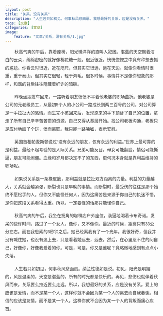 ```yaml
---
layout: post
title: "关系，没有关系"
description: "人生若只如初见，何事秋风悲画扇。我想最好的关系，应是没有关系。"
tags: [文章]
categories: [文章]
image:
    feature: "文章/关系，没有关系/1.jpg"
---
```


<p style="margin-top: 0px; margin-bottom: 16px; padding: 0px; color: rgb(51, 51, 51); font-family: Arial, &quot;Microsoft YaHei&quot;; line-height: 26.4px; white-space: normal; widows: 1;">
    &nbsp;&nbsp;&nbsp;&nbsp;&nbsp;&nbsp;&nbsp;&nbsp;秋高气爽的午后，靠着座椅，阳光懒洋洋的直叫人犯困。湛蓝的天空飘着洁白的云朵，绵绵密密的就好像棉花糖一般。很近很近，恍恍惚惚之中竟有种想去抓的尴尬。你看云时很近，近在咫尺，但其实它很远，远在天边。就像你看情时很重，重于泰山，但其实它很轻，轻于鸿毛。很多时候，事情并不是像你想象的那样，和谐的背后往往隐藏着奸诈的暗礁。
</p>
<p style="margin-top: 0px; margin-bottom: 16px; padding: 0px; color: rgb(51, 51, 51); font-family: Arial, &quot;Microsoft YaHei&quot;; line-height: 26.4px; white-space: normal; widows: 1;">
    &nbsp;&nbsp;&nbsp;&nbsp;&nbsp;&nbsp;&nbsp;&nbsp;昨晚坐朋友车回来，一路听着朋友愤愤不平着他老婆的职场曲折。他老婆是公司的元老级员工，从最初5个人的小公司一路成长到两三百号的公司，对公司算是一手拉扯大的感情。而生完小孩回来后，发现原来的手下顶替了自己的位置，拿走了所有自己辛辛苦苦攒的资源，自己又得从基层开始。找公司老板沟通，老板只是应付地画了个饼，愤而离职。我只能一路唏嘘，表示安慰。
</p>
<p style="margin-top: 0px; margin-bottom: 16px; padding: 0px; color: rgb(51, 51, 51); font-family: Arial, &quot;Microsoft YaHei&quot;; line-height: 26.4px; white-space: normal; widows: 1;">
    &nbsp;&nbsp;&nbsp;&nbsp;&nbsp;&nbsp;&nbsp;&nbsp;英国首相帕麦斯顿说过“没有永远的朋友，仅有永远的利益。”世界上最可靠的是利益，最经不起考验的是人际关系。兄弟可能反目，母女可能翻脸，情侣可能撕逼，朋友可能闹僵。血缘和岁月都决定不了的东西，更何况本身就是靠利益维持的职场呢。
</p>
<p style="margin-top: 0px; margin-bottom: 16px; padding: 0px; color: rgb(51, 51, 51); font-family: Arial, &quot;Microsoft YaHei&quot;; line-height: 26.4px; white-space: normal; widows: 1;">
    &nbsp;&nbsp;&nbsp;&nbsp;&nbsp;&nbsp;&nbsp;&nbsp;如果说关系是一条橡皮筋，那利益就是拉扯双方距离的力量。利益的力量越大，关系就会越紧张，断裂也只是早晚的事情。而断裂时，最受伤的往往是那个始终不愿松手的人。但你又不能怪任何人，因为这痛苦是来源于你自己的执迷不悟，是你把这段关系看得太重。所以，一定要怪的话那只能怪你自己。
</p>
<p style="margin-top: 0px; margin-bottom: 16px; padding: 0px; color: rgb(51, 51, 51); font-family: Arial, &quot;Microsoft YaHei&quot;; line-height: 26.4px; white-space: normal; widows: 1;">
    &nbsp;&nbsp;&nbsp;&nbsp;&nbsp;&nbsp;&nbsp;&nbsp;秋高气爽的午后，我坐在拐角的咖啡店户外座位，装逼地喝着卡布奇诺。发呆的些许时间，路过了一个女人，像你，又不像你。最近的时候，距离只有33公分左右。而在我思索的3秒钟之后，她已经离我有了一个光年。我很好奇，但我并没有喊住她，也没有追上去，只是看着她远去，远去。然后，在心里忍不住的问自己，好像你，好像我爱着的你。可是，可是，你又是谁呢？竟略微地感到有点点小失落。
</p>
<p style="margin-top: 0px; margin-bottom: 16px; padding: 0px; color: rgb(51, 51, 51); font-family: Arial, &quot;Microsoft YaHei&quot;; line-height: 26.4px; white-space: normal; widows: 1;">
    &nbsp;&nbsp;&nbsp;&nbsp;&nbsp;&nbsp;&nbsp;&nbsp;人生若只如初见，何事秋风悲画扇。纳兰性德如是说。初见，阳光是明媚的，风是温柔的，天空是湛蓝的，所有的时光都是快乐的。再见，悲伤也就伴着秋风而来，关系要么拉近要么走远。所以，我想最好的关系，应是没有关系。爱上的应该是爱情，而不是某一个人，这样你就不会因为某一个人的离去而自我萎谢。相信的应该是友情，而不是某一个人，这样你就不会因为某一个人的背叛而痛心疾首。
</p>
<p>
    <br/>
</p>
